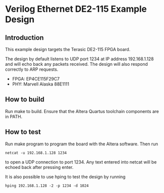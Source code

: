# Verilog Ethernet DE2-115 Example Design

## Introduction

This example design targets the Terasic DE2-115 FPGA board.

The design by default listens to UDP port 1234 at IP address 192.168.1.128 and
will echo back any packets received.  The design will also respond correctly
to ARP requests.  

*  FPGA: EP4CE115F29C7
*  PHY: Marvell Alaska 88E1111

## How to build

Run make to build.  Ensure that the Altera Quartus toolchain components are
in PATH.  

## How to test

Run make program to program the board with the Altera software.  Then run

    netcat -u 192.168.1.128 1234

to open a UDP connection to port 1234.  Any text entered into netcat will be
echoed back after pressing enter.

It is also possible to use hping to test the design by running

    hping 192.168.1.128 -2 -p 1234 -d 1024
